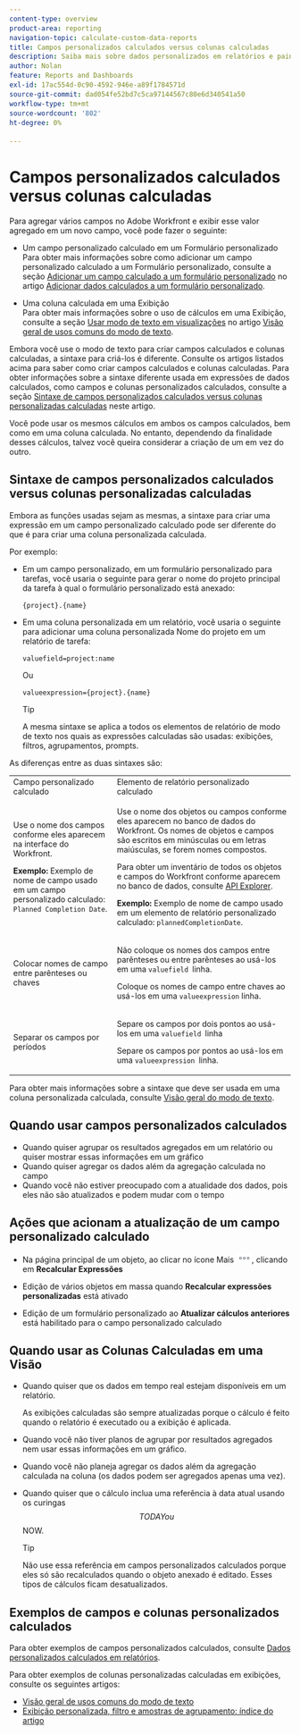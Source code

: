 ```yaml
---
content-type: overview
product-area: reporting
navigation-topic: calculate-custom-data-reports
title: Campos personalizados calculados versus colunas calculadas
description: Saiba mais sobre dados personalizados em relatórios e painéis
author: Nolan
feature: Reports and Dashboards
exl-id: 17ac554d-0c90-4592-946e-a89f1784571d
source-git-commit: dad054fe52bd7c5ca97144567c80e6d340541a50
workflow-type: tm+mt
source-wordcount: '802'
ht-degree: 0%

---
```


# Campos personalizados calculados versus colunas calculadas

Para agregar vários campos no Adobe Workfront e exibir esse valor agregado em um novo campo, você pode fazer o seguinte:

* Um campo personalizado calculado em um Formulário personalizado\
  Para obter mais informações sobre como adicionar um campo personalizado calculado a um Formulário personalizado, consulte a seção [Adicionar um campo calculado a um formulário personalizado](../../../administration-and-setup/customize-workfront/create-manage-custom-forms/add-calculated-data-to-custom-form.md#creating-calculated-custom-fields) no artigo [Adicionar dados calculados a um formulário personalizado](../../../administration-and-setup/customize-workfront/create-manage-custom-forms/add-calculated-data-to-custom-form.md).

* Uma coluna calculada em uma Exibição\
  Para obter mais informações sobre o uso de cálculos em uma Exibição, consulte a seção [Usar modo de texto em visualizações](../../../reports-and-dashboards/reports/text-mode/understand-common-uses-text-mode.md#using-text-mode-in-views) no artigo [Visão geral de usos comuns do modo de texto](../../../reports-and-dashboards/reports/text-mode/understand-common-uses-text-mode.md).

Embora você use o modo de texto para criar campos calculados e colunas calculadas, a sintaxe para criá-los é diferente. Consulte os artigos listados acima para saber como criar campos calculados e colunas calculadas. Para obter informações sobre a sintaxe diferente usada em expressões de dados calculados, como campos e colunas personalizados calculados, consulte a seção [Sintaxe de campos personalizados calculados versus colunas personalizadas calculadas](#syntax-of-calculated-custom-fields-vs-calculated-custom-columns-syntax) neste artigo.

Você pode usar os mesmos cálculos em ambos os campos calculados, bem como em uma coluna calculada. No entanto, dependendo da finalidade desses cálculos, talvez você queira considerar a criação de um em vez do outro.

## Sintaxe de campos personalizados calculados versus colunas personalizadas calculadas

Embora as funções usadas sejam as mesmas, a sintaxe para criar uma expressão em um campo personalizado calculado pode ser diferente do que é para criar uma coluna personalizada calculada.

Por exemplo:

* Em um campo personalizado, em um formulário personalizado para tarefas, você usaria o seguinte para gerar o nome do projeto principal da tarefa à qual o formulário personalizado está anexado:

  ```
  {project}.{name}
  ```

* Em uma coluna personalizada em um relatório, você usaria o seguinte para adicionar uma coluna personalizada Nome do projeto em um relatório de tarefa:

  ```
  valuefield=project:name
  ```

  Ou

  ```
  valueexpression={project}.{name}
  ```

  >[!TIP]
  >
  >A mesma sintaxe se aplica a todos os elementos de relatório de modo de texto nos quais as expressões calculadas são usadas: exibições, filtros, agrupamentos, prompts.

As diferenças entre as duas sintaxes são:

<table style="table-layout:auto"> 
 <col> 
 <col> 
 <tbody> 
  <tr> 
   <td>Campo personalizado calculado</td> 
   <td>Elemento de relatório personalizado calculado</td> 
  </tr> 
  <tr> 
   <td> <p>Use o nome dos campos conforme eles aparecem na interface do Workfront.</p> <p class="example" data-mc-autonum="<b>Example: </b>"><span class="autonumber"><span><b>Exemplo: </b></span></span>Exemplo de nome de campo usado em um campo personalizado calculado: <code>Planned Completion Date</code>.</p> </td> 
   <td> <p>Use o nome dos objetos ou campos conforme eles aparecem no banco de dados do Workfront. Os nomes de objetos e campos são escritos em minúsculas ou em letras maiúsculas, se forem nomes compostos. </p> <p>Para obter um inventário de todos os objetos e campos do Workfront conforme aparecem no banco de dados, consulte <a href="../../../wf-api/general/api-explorer.md" class="MCXref xref">API Explorer</a>. </p> <p class="example" data-mc-autonum="<b>Example: </b>"><span class="autonumber"><span><b>Exemplo: </b></span></span>Exemplo de nome de campo usado em um elemento de relatório personalizado calculado: <code>plannedCompletionDate</code>.</p> </td> 
  </tr> 
  <tr> 
   <td>Colocar nomes de campo entre parênteses ou chaves</td> 
   <td> <p>Não coloque os nomes dos campos entre parênteses ou entre parênteses ao usá-los em uma <code>valuefield </code>linha.</p> <p>Coloque os nomes de campo entre chaves ao usá-los em uma <code>valueexpression</code> linha.</p> </td> 
  </tr> 
  <tr> 
   <td>Separar os campos por períodos</td> 
   <td> <p>Separe os campos por dois pontos ao usá-los em uma <code>valuefield </code>linha</p> <p>Separe os campos por pontos ao usá-los em uma <code>valueexpression </code>linha. </p> </td> 
  </tr> 
 </tbody> 
</table>

Para obter mais informações sobre a sintaxe que deve ser usada em uma coluna personalizada calculada, consulte [Visão geral do modo de texto](../../../reports-and-dashboards/reports/text-mode/understand-text-mode.md).

## Quando usar campos personalizados calculados

* Quando quiser agrupar os resultados agregados em um relatório ou quiser mostrar essas informações em um gráfico
* Quando quiser agregar os dados além da agregação calculada no campo
* Quando você não estiver preocupado com a atualidade dos dados, pois eles não são atualizados e podem mudar com o tempo

## Ações que acionam a atualização de um campo personalizado calculado

* Na página principal de um objeto, ao clicar no ícone Mais ![](assets/more-icon.png), clicando em **Recalcular Expressões**

* Edição de vários objetos em massa quando **Recalcular expressões personalizadas** está ativado
* Edição de um formulário personalizado ao **Atualizar cálculos anteriores** está habilitado para o campo personalizado calculado

## Quando usar as Colunas Calculadas em uma Visão

* Quando quiser que os dados em tempo real estejam disponíveis em um relatório.

  As exibições calculadas são sempre atualizadas porque o cálculo é feito quando o relatório é executado ou a exibição é aplicada.

* Quando você não tiver planos de agrupar por resultados agregados nem usar essas informações em um gráfico.
* Quando você não planeja agregar os dados além da agregação calculada na coluna (os dados podem ser agregados apenas uma vez).
* Quando quiser que o cálculo inclua uma referência à data atual usando os curingas $$TODAY ou $$NOW.

  >[!TIP]
  >
  >Não use essa referência em campos personalizados calculados porque eles só são recalculados quando o objeto anexado é editado. Esses tipos de cálculos ficam desatualizados.

## Exemplos de campos e colunas personalizados calculados

Para obter exemplos de campos personalizados calculados, consulte [Dados personalizados calculados em relatórios](../../../reports-and-dashboards/reports/calc-cstm-data-reports/calculated-custom-data-reports.md).

Para obter exemplos de colunas personalizadas calculadas em exibições, consulte os seguintes artigos:

* [Visão geral de usos comuns do modo de texto](../../../reports-and-dashboards/reports/text-mode/understand-common-uses-text-mode.md)
* [Exibição personalizada, filtro e amostras de agrupamento: índice do artigo](../../../reports-and-dashboards/reports/custom-view-filter-grouping-samples/custom-view-filter-grouping-samples.md)
